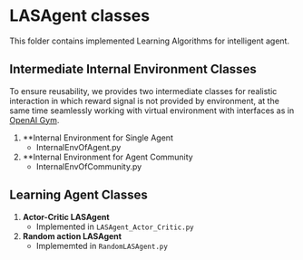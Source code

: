 # LASAgent classes
This folder contains implemented Learning Algorithms for intelligent agent. 

## Intermediate Internal Environment Classes
To ensure reusability, we provides two intermediate classes for realistic interaction in which reward signal is not provided by environment, at the same time seamlessly working with virtual environment with interfaces as in [OpenAI Gym](https://gym.openai.com/docs/). 
1. **Internal Environment for Single Agent
   * InternalEnvOfAgent.py
2. **Internal Environment for Agent Community
   * InternalEnvOfCommunity.py

## Learning Agent Classes

1. **Actor-Critic LASAgent**
   * Implemented in `LASAgent_Actor_Critic.py`
2. **Random action LASAgent**
   * Implememted in `RandomLASAgent.py`
